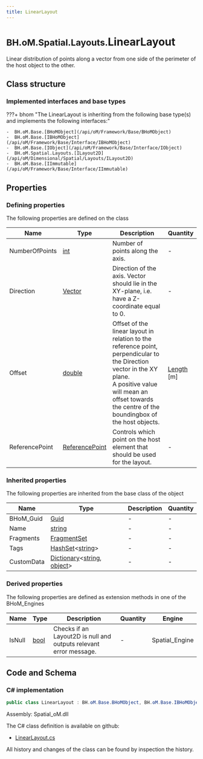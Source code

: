 ```yaml
---
title: LinearLayout
---
```


# <small>BH.oM.Spatial.Layouts.</small>**LinearLayout**

Linear distribution of points along a vector from one side of the perimeter of the host object to the other.

## Class structure

### Implemented interfaces and base types

???+ bhom "The LinearLayout is inheriting from the following base type(s) and implements the following interfaces:"

    -  BH.oM.Base.[BHoMObject](/api/oM/Framework/Base/BHoMObject)
    -  BH.oM.Base.[IBHoMObject](/api/oM/Framework/Base/Interface/IBHoMObject)
    -  BH.oM.Base.[IObject](/api/oM/Framework/Base/Interface/IObject)
    -  BH.oM.Spatial.Layouts.[ILayout2D](/api/oM/Dimensional/Spatial/Layouts/ILayout2D)
    -  BH.oM.Base.[IImmutable](/api/oM/Framework/Base/Interface/IImmutable)


## Properties



### Defining properties

The following properties are defined on the class

| Name             | Type             | Description      | Quantity         |
|------------------|------------------|------------------|------------------|
| NumberOfPoints | [int](https://learn.microsoft.com/en-us/dotnet/api/System.Int32?view=netstandard-2.0) | Number of points along the axis. | - |
| Direction | [Vector](/api/oM/Dimensional/Geometry/Vector/Vector) | Direction of the axis. Vector should lie in the XY-plane, i.e. have a Z-coordinate equal to 0. | - |
| Offset | [double](https://learn.microsoft.com/en-us/dotnet/api/System.Double?view=netstandard-2.0) | Offset of the linear layout in relation to the reference point, perpendicular to the Direction vector in the XY plane.<br>A positive value will mean an offset towards the centre of the boundingbox of the host objects. | [Length](/api/oM/Dimensional/Quantities/Attributes/Length) [m] |
| ReferencePoint | [ReferencePoint](/api/oM/Dimensional/Spatial/Layouts/Enums/ReferencePoint) | Controls which point on the host element that should be used for the layout. | - |


### Inherited properties
The following properties are inherited from the base class of the object

| Name             | Type             | Description      | Quantity         |
|------------------|------------------|------------------|------------------|
| BHoM_Guid | [Guid](https://learn.microsoft.com/en-us/dotnet/api/System.Guid?view=netstandard-2.0) | - | - |
| Name | [string](https://learn.microsoft.com/en-us/dotnet/api/System.String?view=netstandard-2.0) | - | - |
| Fragments | [FragmentSet](/api/oM/Framework/Base/FragmentSet) | - | - |
| Tags | [HashSet](https://learn.microsoft.com/en-us/dotnet/api/System.Collections.Generic.HashSet-1?view=netstandard-2.0)&lt;[string](https://learn.microsoft.com/en-us/dotnet/api/System.String?view=netstandard-2.0)&gt; | - | - |
| CustomData | [Dictionary](https://learn.microsoft.com/en-us/dotnet/api/System.Collections.Generic.Dictionary-2?view=netstandard-2.0)&lt;[string](https://learn.microsoft.com/en-us/dotnet/api/System.String?view=netstandard-2.0), [object](https://learn.microsoft.com/en-us/dotnet/api/System.Object?view=netstandard-2.0)&gt; | - | - |


### Derived properties

The following properties are defined as extension methods in one of the BHoM_Engines

| Name             | Type             | Description      | Quantity         | Engine           |
|------------------|------------------|------------------|------------------|------------------|
| IsNull | [bool](https://learn.microsoft.com/en-us/dotnet/api/System.Boolean?view=netstandard-2.0) | Checks if an Layout2D is null and outputs relevant error message. | - | Spatial_Engine |


## Code and Schema

### C# implementation

``` C# title="C#"
public class LinearLayout : BH.oM.Base.BHoMObject, BH.oM.Base.IBHoMObject, BH.oM.Base.IObject, BH.oM.Spatial.Layouts.ILayout2D, BH.oM.Base.IImmutable
```

Assembly: Spatial_oM.dll

The C# class definition is available on github:

- [LinearLayout.cs](https://github.com/BHoM/BHoM/blob/develop/Spatial_oM/Layouts\LinearLayout.cs)

All history and changes of the class can be found by inspection the history.
